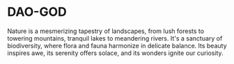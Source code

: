 # DAO-GOD
Nature is a mesmerizing tapestry of landscapes, from lush forests to towering mountains, tranquil lakes to meandering rivers. It's a sanctuary of biodiversity, where flora and fauna harmonize in delicate balance. Its beauty inspires awe, its serenity offers solace, and its wonders ignite our curiosity.
